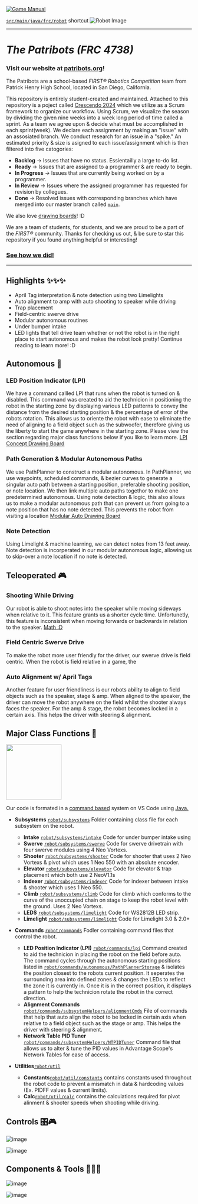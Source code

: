 [![Game Manual](https://soflofrc.firstinflorida.org/wp-content/uploads/sites/23/2023/09/FIRST-IN-SHOW_CRESCENDO_FRC_SocialHQPDP_FB_Cover-1.png)](https://firstfrc.blob.core.windows.net/frc2024/Manual/2024GameManual.pdf)

[`src/main/java/frc/robot`](src/main/java/frc/robot) shortcut
![Robot Image](images/robot.gif)
____

# _**The Patribots (FRC 4738)**_
### Visit our website at [patribots.org](https://www.patribots.org)!

The Patribots are a school-based _FIRST&reg; Robotics Competition_ team from Patrick Henry High School, located in San Diego, California. 


This repository is entirely student-created and maintained.
Attached to this repository is a poject called [Crescendo 2024](<https://github.com/orgs/Patribots4738/projects/3>) which we utilize as a Scrum framework to organize our workflow. Using Scrum, we visualize the season by dividing the given nine weeks into a week long period of time called a sprint. As a team we agree upon & decide what must be accomplished in each sprint(week). We declare each assignment by making an "issue" with an assosiated branch. We conduct research for an issue in a "spike." An estimated priority & size is asigned to each issue/assignment which is then filtered into five catogories:
  - **Backlog** -> Issues that have no status. Essientailly a large to-do list.
  - **Ready** -> Issues that are assigned to a programmer & are ready to begin.
  - **In Progress** -> Issues that are currently being worked on by a programmer.
  - **In Review** -> Issues where the assigned programmer has requested for revision by collegues.
  - **Done** -> Resolved issues with corresponding branches which have merged into our master branch called [`main`](https://github.com/Patribots4738/Crescendo2024/tree/main/src/main).

We also love [drawing boards](<https://www.tldraw.com/r/EolJKYU3QEqxw71uyAqPS?viewport=5486,-1359,3403,1540&page=page:9NTiPVa29oqzjElya5D6n>)! :D
    
We are a team of students, for students, and we are proud to be a part of the _FIRST&reg;_ community.
Thanks for checking us out, & be sure to star this repository if you found anything helpful or interesting!

### [See how we did!](https://www.statbotics.io/team/4738)


___

## Highlights ✨✨✨
  - April Tag interpretation & note detection using two Limelights
  - Auto alignment to amp with auto shooting to speaker while driving
  - Trap placement
  - Field-centric swerve drive
  - Modular autonomous routines
  - Under bumper intake
  - LED lights that tell drive team whether or not the robot is in the right place to start autonomous and makes the robot look pretty!
Continue reading to learn more! :D

## Autonomous 🤖
  ### LED Position Indicator (LPI)
  We have a command callled LPI that runs when the robot is turned on & disabled. This command was created to aid the technicion in positioning the robot in the starting zone by displaying various LED patterns to convey the distance from the desired starting position & the percentage of error of the robots rotation. This allows us to oriente the robot with ease to eliminate the need of aligning to a field object such as the subwoofer, therefore giving us the liberty to start the game anywhere in the starting zone. Please view the section regarding major class functions below if you like to learn more.
  [LPI Concept Drawing Board](<[https://www.tldraw.com/r/EolJKYU3QEqxw71uyAqPS?viewport=-3929,-1794,7449,3781&page=page:9NTiPVa29oqzjElya5D6n](https://www.tldraw.com/v/YKJloESPqAyu62wxqEQ8U?viewport=-3929,-1794,7449,3781&page=page:9NTiPVa29oqzjElya5D6n)>)
  
  ### Path Generation & Modular Autonomous Paths
  We use PathPlanner to construct a modular autonomous. In PathPlanner, we use waypoints, scheduled commands, & bezier curves to generate a singular auto path between a starting position, preferable shooting position, or note location. We then link multiple auto paths togethor to make one predetermined autonomous. Using note detection & logic, this also allows us to make a modular autonomous path that can prevent us from going to a note position that has no note detected. This prevents the robot from visiting a location
  [Modular Auto Drawing Board](<https://www.tldraw.com/v/mBaJ6QzdW6wNaRUvmB3DW?viewport=-121,-188,2715,1378&page=page:page>)

  ### Note Detection
  Using Limelight & machine learning, we can detect notes from 13 feet away. Note detection is incorperated in our modular autonomous logic, allowing us to skip-over a note location if no note is detected.


## Teleoperated 🎮
  ### Shooting While Driving
  Our robot is able to shoot notes into the speaker while moving sideways when relative to it. This feature grants us a shorter cycle time. Unfortunetly, this feature is inconsistent when moving forwards or backwards in relation to the speaker.
  [Math :D](<https://www.tldraw.com/v/mBaJ6QzdW6wNaRUvmB3DW?viewport=-121,-188,2715,1378&page=page:page>)
  
  ### Field Centric Swerve Drive
  To make the robot more user friendly for the driver, our swerve drive is field centric. When the robot is field relative in a game, the 
  
  ### Auto Alignment w/ April Tags
  Another feature for user friendliness is our robots ability to align to field objects such as the speaker, stage & amp. When aligned to the speaker, the driver can move the robot anywhere on the field whilst the shooter always faces the speaker. For the amp & stage, the robot becomes locked in a certain axis. This helps the driver with steering & alignment.


## Major Class Functions 🤩
<img src="https://github.com/Patribots4738/Crescendo2024/assets/148731136/5d6d1ea1-1e16-48b8-b9d4-facfed37a290" width="150" height="150">

Our code is formated in a <ins> command based</ins> system on VS Code using <ins>Java<ins/>.
 
  - **Subsystems** [`robot/subsystems`](src/main/java/frc/robot/subsystems) Folder containing class file for each subsystem on the robot.
    - **Intake** [`robot/subsystems/intake`](src/main/java/frc/robot/subsystems/intake) Code for under bumper intake using
    - **Swerve** [`robot/subsystems/swerve`](src/main/java/frc/robot/subsystems/swerve) Code for swerve drivetrain with four swerve modules using 4 Neo Vortexs.
    - **Shooter** [`robot/subsystems/shooter`](src/main/java/frc/robot/subsystems/shooter) Code for shooter that uses 2 Neo Vortexs & pivot which uses 1 Neo 550 with an absolute encoder.
    - **Elevator** [`robot/subsystems/elevator`](src/main/java/frc/robot/subsystems/elevator) Code for elevator & trap placement which both use 2 NeoV1.1s
    - **Indexer** [`robot/subsystems/indexer`](src/main/java/frc/robot/subsystems/indexer) Code for indexer between intake & shooter which uses 1 Neo 550.
    - **Climb** [`robot/subsystems/climb`](src/main/java/frc/robot/subsystems/climb) Code for climb which conforms to the curve of the unoccupied chain on stage to keep the robot level with the ground. Uses 2 Neo Vortexs.
    - **LEDS** [`robot/subsystems/limelight`](src/main/java/frc/robot/subsystems/leds)  Code for WS2812B LED strip.
    - **Limelight** [`robot/subsystems/limelight`](src/main/java/frc/robot/subsystems/limelight) Code for Limelight 3.0 & 2.0+
      

   - **Commands** [`robot/commands`](src/main/java/frc/robot/commands) Fodler containing command files that control the robot.
     - **LED Position Indicator (LPI)** [`robot/commands/lpi`](src/main/java/frc/robot/commands/misc/lpi) Command created to aid the technicion in placing the robot on the field before auto. The command cycles through the autonomous starting positions listed in [`robot/commands/autonomous/PathPlannerStorage`](src/main/java/frc/robot/commands/autonomous/PathPlannerStorage) & isolates the position closest to the robots current position. It seperates the surrounding area into defined zones & changes the LEDs to reflect the zone it is currently in. Once it is in the correct position, it displays a pattern to help the technicion rotate the robot in the correct direction.
     - **Alignment Commands** [`robot/commands/subsystemHelpers/alignmentCmds`](src/main/frc/robot/commands/subsystemHelpers/alignmentCmds) File of commands that help that auto align the robot to be locked in certain axis when relative to a field object such as the stage or amp. This helps the driver with steering & alignment.
     - **Network Table PID Tuner** [`robot/commands/subsystemHelpers/NTPIDTuner`](src/main/frc/robot/commands/subsystemHelpers/NTPIDTuner) Command file that allows us to alter & tune the PID values in Advantage Scope's Network Tables for ease of access.
 
  - **Utilities**[`robot/util`](src/main/java/frc/robot/util)
    - **Constants**[`robot/util/constants`](src/main/java/frc/robot/util/constants) contains constants used throughout the robot code to prevent a mismatch in data & hardcoding values (Ex. PIDFF values & current limits).
    - **Calc**[`robot/util/calc`](src/main/java/frc/robot/util/calc) contains the calculations required for pivot alinment & shooter speeds when shooting while driving.
   
## Controls 🎛️🎮
![image](https://github.com/Patribots4738/Crescendo2024/assets/148731136/461b6ea1-2418-44b1-bdd4-82bec2677c85)

![image](https://github.com/Patribots4738/Crescendo2024/assets/148731136/c11e9e46-8121-4bff-97c3-2bb4c24f7ac7)

## Components & Tools 🔨🔎🚨 
![image](https://github.com/Patribots4738/Crescendo2024/assets/148731136/9ab7df35-7143-441b-a1f6-f31ea8a77bd8)
  
![image](https://github.com/Patribots4738/Crescendo2024/assets/148731136/058e53cd-83ff-4463-ba4f-3b58a56a3ead)
